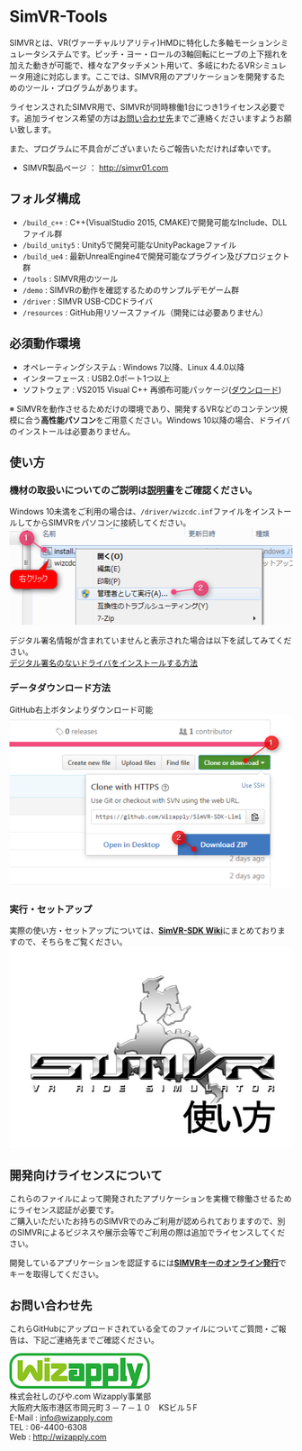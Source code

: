 SimVR-Tools
==================
SIMVRとは、VR(ヴァーチャルリアリティ)HMDに特化した多軸モーションシミュレータシステムです。ピッチ・ヨー・ロールの3軸回転にヒーブの上下揺れを加えた動きが可能で、様々なアタッチメント用いて、多岐にわたるVRシミュレータ用途に対応します。ここでは、SIMVR用のアプリケーションを開発するためのツール・プログラムがあります。  

ライセンスされたSIMVR用で、SIMVRが同時稼働1台につき1ライセンス必要です。追加ライセンス希望の方は[お問い合わせ先](#お問い合わせ先)までご連絡くださいますようお願い致します。 

また、プログラムに不具合がございまいたらご報告いただければ幸いです。

* SIMVR製品ページ ： http://simvr01.com

## フォルダ構成
* `/build_c++` : C++(VisualStudio 2015, CMAKE)で開発可能なInclude、DLLファイル群
* `/build_unity5` : Unity5で開発可能なUnityPackageファイル
* `/build_ue4` : 最新UnrealEngine4で開発可能なプラグイン及びプロジェクト群
* `/tools` : SIMVR用のツール
* `/demo` : SIMVRの動作を確認するためのサンプルデモゲーム群
* `/driver` : SIMVR USB-CDCドライバ
* `/resources` : GitHub用リソースファイル（開発には必要ありません）

## 必須動作環境
* オペレーティングシステム : Windows 7以降、Linux 4.4.0以降
* インターフェース : USB2.0ポート1つ以上
* ソフトウェア : VS2015 Visual C++ 再頒布可能パッケージ([ダウンロード](https://www.microsoft.com/ja-jp/download/details.aspx?id=48145))

※ SIMVRを動作させるためだけの環境であり、開発するVRなどのコンテンツ規模に合う**高性能パソコン**をご用意ください。Windows 10以降の場合、ドライバのインストールは必要ありません。

## 使い方
### 機材の取扱いについてのご説明は[**説明書**](https://github.com/Wizapply/SIMVR-Tools/blob/master/SIMVR_Manual.pdf)をご確認ください。  

Windows 10未満をご利用の場合は、`/driver/wizcdc.inf`ファイルをインストールしてからSIMVRをパソコンに接続してください。  
![WizapplySS002](resources/screenshot_002.png)    

デジタル署名情報が含まれていませんと表示された場合は以下を試してみてください。  
[デジタル署名のないドライバをインストールする方法](http://www.personal-media.co.jp/utronkb/support/install_sig_win8.html)  

### データダウンロード方法
GitHub右上ボタンよりダウンロード可能  
![WizapplySS001](resources/screenshot_001.png)  

### 実行・セットアップ
実際の使い方・セットアップについては、[**SimVR-SDK Wiki**](https://github.com/Wizapply/SIMVR-Tools/wiki "SimVR-Tools Wiki")にまとめておりますので、そちらをご覧ください。  
[![WizapplySIMVR](resources/howtosimvr.jpg)](https://github.com/Wizapply/SIMVR-Tools/wiki)

## 開発向けライセンスについて
これらのファイルによって開発されたアプリケーションを実機で稼働させるためにライセンス認証が必要です。  
ご購入いただいたお持ちのSIMVRでのみご利用が認められておりますので、別のSIMVRによるビジネスや展示会等でご利用の際は追加でライセンスしてください。  

開発しているアプリケーションを認証するには[**SIMVRキーのオンライン発行**](http://simvr01.com/simvrkeygen/)でキーを取得してください。  

## お問い合わせ先
これらGitHubにアップロードされている全てのファイルについてご質問・ご報告は、下記ご連絡先までご確認ください。

![Wizapply logo](resources/logo.png)  
株式会社しのびや.com Wizapply事業部  
大阪府大阪市港区市岡元町３－７－１０　KSビル５F  
E-Mail : info@wizapply.com  
TEL : 06-4400-6308  
Web : <http://wizapply.com>  
